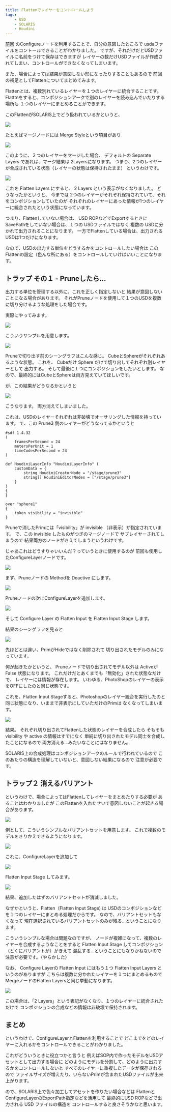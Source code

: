 ```yaml
---
title: Flattenでレイヤーをコントロールしよう
tags:
    - USD
    - SOLARIS
    - Houdini
---
```


[前回](10_edit_layer.md) のConfigureノードを利用することで、自分の意図したところで
usdaファイルをコントールできることがわかりました。
ですが、それだけだとUSDファイルに名前をつけて保存はできますが
レイヤーの数だけUSDファイルが作成されてしまい、コントロールができなくなってしまいます。

また、場合によっては結果が意図しない形になったりすることもあるので
前回の補足としてFlattenについてまとめてみます。

Flattenとは、複数別れているレイヤーを１つのレイヤーに統合することです。
Flatttnをすると、コンポジションアークで別のレイヤーを読み込んでいたりする場所も
１つのレイヤーにまとめることができます。

このFlattenがSOLARIS上でどう扱われているかというと、

![](https://gyazo.com/190b91f4d6dc0aba8b3126ff2731b82d.png)

たとえばマージノードには Merge Styleという項目があり

![](https://gyazo.com/3135b473882799e361a90aadaf3ba68c.png)

このように、２つのレイヤーをマージした場合、
デフォルトの Separate Layers であれば、マージ結果は 2Layersになります。
つまり、2つのレイヤーが合成されている状態（レイヤーの状態は保持されたまま）
というわけです。

![](https://gyazo.com/eaa21c4482354aa0acd64ef2c323c366.png)

これを Flatten Layers にすると、 2 Layers という表示がなくなりました。
どうなったかというと、
今までは 2つのレイヤーがそれぞれ保持されていて、それをコンポジションしていたのが
それぞれのレイヤーにあった情報が1つのレイヤーに統合されたという状態になっています。

つまり、Flattenしていない場合は、 USD ROPなどでExportするときに
SavePathをしていない場合は、１つの USDファイルではなく
複数の USDに分かれて出力されることになります。
一方でFlattenしている場合は、出力されるUSDは1つだけになります。

なので、USDの出力する単位をどうするかをコントロールしたい場合は
このFlattenの設定（色んな所にある）をコントロールしていけばいいことになります。

## トラップ その１ - Pruneしたら...

出力する単位を管理する以外に、これを正しく指定しないと
結果が意図しないことになる場合があります。
それがPruneノードを使用して１つのUSDを複数に切り分けるような処理をした場合です。

実際にやってみます。

![](https://gyazo.com/cdd0fdf1ec2415a0c937ab1e3b59afe5.png)

こういうサンプルを用意します。

![](https://gyazo.com/aa9e2ee1be6c29447e84f738a6e11702.png)

Pruneで切り出す前のシーングラフはこんな感じ。
CubeとSphereがそれぞれあるような状態。
これを、 Cubeだけ Sphere だけで切り出してそれぞれ別レイヤーとして
出力する。
そして最後に１つにコンポジションをしたいとします。
なので、最終的にはCubeとSphereは両方見えていてほしいです。

が、この結果がどうなるかというと

![](https://gyazo.com/45df41da5e10d7c6bd942de46b5ce438.png)

こうなります。
両方消えてしまいました。

これは、USDのレイヤーそれぞれは非破壊でオーサリングした情報を持っています。
で、この Prune3 側のレイヤーがどうなってるかというと

```
#sdf 1.4.32
(
    framesPerSecond = 24
    metersPerUnit = 1
    timeCodesPerSecond = 24
)

def HoudiniLayerInfo "HoudiniLayerInfo" (
    customData = {
        string HoudiniCreatorNode = "/stage/prune3"
        string[] HoudiniEditorNodes = ["/stage/prune3"]
    }
)
{
}

over "sphere1"
{
    token visibility = "invisible"
}
```

Pruneで消したPrimには「visibility」が invisible （非表示）が指定されています。
で、この invisible したものがつぎのマージノードで
サブレイヤーされてしまうので
結果両方のノードがきえてしまうというわけです。

じゃあこれはどうすりゃいいんだ？っていうときに使用するのが
前回も使用したConfigureLayerノードです。

![](https://gyazo.com/40d1819f4f64d1a1f1841bd530dfe992.png)

まず、Pruneノードの Methodを Deactive にします。

![](https://gyazo.com/0a84665d50bc25c45487e6d305e723be.png)

Pruneノードの次にConfigureLayerを追加します。

![](https://gyazo.com/43bca3b477249a0b330452c81c4a94fc.png)

そして Configure Layer の Flatten Input を Flatten Input Stage します。

結果のシーングラフを見ると

![](https://gyazo.com/538ee55ce1390d42b4633db63c0f1291.png)

先ほどとは違い、PrimがHideではなく削除されて
切り出されたモデルのみになっています。

何が起きたかというと、 Pruneノードで切り出されてモデル以外は
Activeが False 状態になります。
これだけだとあくまでも「無効化」された状態なだけで、
レイヤーには情報が存在します。
いわゆる、PhotoShopのレイヤーの表示をOFFにしたのと同じ状態です。

これを、Flatten Input Stageすると、Photoshopのレイヤー統合を実行したのと
同じ状態になり、いままで非表示にしていただけのPrimは
なくなってしまいます。

![](https://gyazo.com/741ba4c8f78a0ee948daa0a91b409714.png)

結果。
それぞれ切り出されてFlattenした状態のレイヤーを合成したら
そもそも visibility や active の情報はすでになく
単純に切り出されたモデル同士を合成したことになるので
両方消える...みたいなことにはなりません。

SOLARIS上の合成処理はコンポジションアークのルールで行われているので
このあたりの構造を理解していないと、意図しない結果になるので
注意が必要です。

## トラップ２ 消えるバリアント

というわけで、場合によってはFlattenしてレイヤーをまとめたりする必要が
あることはわかりましたが
このFlattenを入れたせいで意図しないことが起きる場合があります。

![](https://gyazo.com/312dd0513e4ff777254f81a3bf392bf5.png)

例として、こういうシンプルなバリアントセットを用意します。
これで複数のモデルをきりかえできるようになります。

![](https://gyazo.com/7b3cb0db1b641858278d86b06a924c98.png)

これに、ConfigureLayerを追加して

![](https://gyazo.com/d3b9fee15401b10c8be0b84eb0fae24a.png)

Flatten Input Stage してみます。

![](https://gyazo.com/4b960d9d5a1f3544d1cfbc6f86724ca4.png)

結果、追加したはずのバリアントセットが消滅しました。

なぜかというと、Flatten（Flatten Input Stage) は
USDのコンポジションなどを１つのレイヤーにまとめる処理だからです。
なので、バリアントセットもなくなって
現在選択されているバリアントセットのみが残る...ということになります。

こういうシンプルな場合は問題なのですが、
ノードが複雑になって、複数のレイヤーを合成するようなことをすると
Flatten Input Stage してコンポジション（とくにバリアントが）がきえて
混乱する...ということにもなりかねないので
注意が必要です。（やらかした）

なお、 Configure Layerの Flatten Input にはもう１つ
Flatten Input Layers というのがありますが
こちらは複数に分かれたレイヤーを１つにまとめるもので
MergeノードのFlatten Layersと同じ挙動になります。

![](https://gyazo.com/c2fb6189095b543429237968e8ff070d.png)

この場合は、「2 Layers」という表記がなくなり、１つのレイヤーに統合されただけで
コンポジションの合成などの情報は非破壊で保持されます。

## まとめ

というわけで、ConfigureLayerとFlattenを利用することで
どこまでをどのレイヤーに入れるかをコントロールできることがわかりました。

これがどういうときに役立つかと言うと
例えばSOP内で作ったモデルをUSDアセットとして出力する場合に
どのようにモデルを分割して、どのように出力するかをコントロールしないと
すべてのレイヤーに重複したデータが保存されるので
ファイルサイズが増えたり、いらないPrimが含まれたUSDファイルが出来上がります。

ので、SOLARIS上で色々加工してアセットを作りたい場合などは
FlattenとConfigureLayerのExportPath指定などを活用して
最終的にUSD ROPなどで出力される USD ファイルの構造を
コントロールすると良さそうかなと思います。